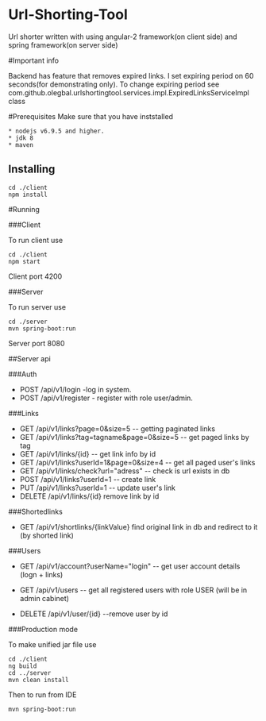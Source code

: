 # Url-Shorting-Tool

Url shorter written with using angular-2 framework(on client side) and spring framework(on server side)

#Important info 

Backend has feature that removes expired links. I set expiring period on 60 seconds(for demonstrating only).
To change expiring period see com.github.olegbal.urlshortingtool.services.impl.ExpiredLinksServiceImpl class

#Prerequisites
Make sure that you have inststalled 

```
* nodejs v6.9.5 and higher.
* jdk 8
* maven 
```

## Installing

```
cd ./client
npm install
```
#Running

###Client 

To run client use
```
cd ./client
npm start 
```
Client port 4200

###Server

To run server use

```
cd ./server
mvn spring-boot:run
```

Server  port 8080


##Server api

###Auth
* POST /api/v1/login -log in system.
* POST /api/v1/register - register with role user/admin. 

###Links

* GET  /api/v1/links?page=0&size=5 -- getting paginated links
* GET  /api/v1/links?tag=tagname&page=0&size=5 -- get paged links by tag
* GET  /api/v1/links/{id} -- get link info by id
* GET  /api/v1/links?userId=1&page=0&size=4 -- get all paged user's links
* GET /api/v1/links/check?url="adress" -- check is url exists in db
* POST /api/v1/links?userId=1 -- create link
* PUT  /api/v1/links?userId=1 -- update user's link
* DELETE /api/v1/links/{id} remove link by id

###Shortedlinks
* GET /api/v1/shortlinks/{linkValue} find original link in db and redirect to it (by shorted link)

###Users
* GET /api/v1/account?userName="login" -- get user account details (logn + links)

* GET /api/v1/users -- get all registered users with role USER (will be in admin cabinet)
* DELETE /api/v1/user/{id} --remove user by id

###Production mode

To make unified jar file use

```
cd ./client
ng build
cd ../server
mvn clean install
```

Then to run from IDE

```
mvn spring-boot:run
```
